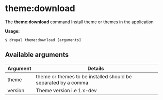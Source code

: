 # theme:download
The **theme:download** command Install theme or themes in the application

**Usage:**
```
$ drupal theme:download [arguments] 
```


## Available arguments
Argument | Details
---------|-------------
theme | theme or themes to be installed should be separated by a comma
version | Theme version i.e 1.x-dev
